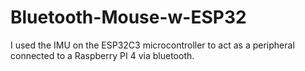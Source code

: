 # Bluetooth-Mouse-w-ESP32
I used the IMU on the ESP32C3 microcontroller to act as a peripheral connected to a Raspberry PI 4 via bluetooth.
